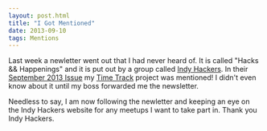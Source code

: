 ```yaml
---
layout: post.html
title: "I Got Mentioned"
date: 2013-09-10
tags: Mentions
---
```

Last week a newletter went out that I had never heard of. It is called "Hacks && Happenings" and it is put out by a group called [Indy Hackers](http://indyhackers.org/). In their [September 2013 Issue](http://us6.campaign-archive1.com/?u=244b5370d41b5cf4146ec517c&id=c5483caef3) my [Time Track](/project/personal/timetracker.html) project was mentioned! I didn't even know about it until my boss forwarded me the newsletter.

Needless to say, I am now following the newletter and keeping an eye on the Indy Hackers website for any meetups I want to take part in. Thank you Indy Hackers.